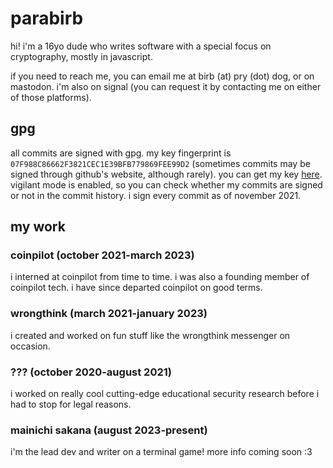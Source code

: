 # parabirb
hi! i'm a 16yo dude who writes software with a special focus on cryptography, mostly in javascript.

if you need to reach me, you can email me at birb (at) pry (dot) dog, or on mastodon. i'm also on signal (you can request it by contacting me on either of those platforms).

## gpg
all commits are signed with gpg. my key fingerprint is `07F988C86662F3821CEC1E39BFB779869FEE99D2` (sometimes commits may be signed through github's website, although rarely). you can get my key [here](https://keys.openpgp.org/vks/v1/by-fingerprint/07F988C86662F3821CEC1E39BFB779869FEE99D2). vigilant mode is enabled, so you can check whether my commits are signed or not in the commit history. i sign every commit as of november 2021.

## my work
### coinpilot (october 2021-march 2023)
i interned at coinpilot from time to time. i was also a founding member of coinpilot tech. i have since departed coinpilot on good terms.
### wrongthink (march 2021-january 2023)
i created and worked on fun stuff like the wrongthink messenger on occasion.
### ??? (october 2020-august 2021)
i worked on really cool cutting-edge educational security research before i had to stop for legal reasons.
### mainichi sakana (august 2023-present)
i'm the lead dev and writer on a terminal game! more info coming soon :3
